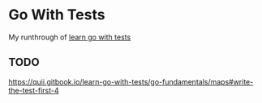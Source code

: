 # Go With Tests

My runthrough of [learn go with tests](https://quii.gitbook.io/learn-go-with-tests/)

## TODO

https://quii.gitbook.io/learn-go-with-tests/go-fundamentals/maps#write-the-test-first-4